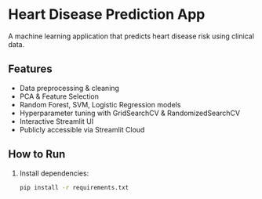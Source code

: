 # Heart Disease Prediction App

A machine learning application that predicts heart disease risk using clinical data.

## Features
- Data preprocessing & cleaning
- PCA & Feature Selection
- Random Forest, SVM, Logistic Regression models
- Hyperparameter tuning with GridSearchCV & RandomizedSearchCV
- Interactive Streamlit UI
- Publicly accessible via Streamlit Cloud

## How to Run

1. Install dependencies:
   ```bash
   pip install -r requirements.txt